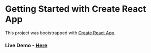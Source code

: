 # Getting Started with Create React App

This project was bootstrapped with [Create React App](https://github.com/facebook/create-react-app).

### Live Demo  - [Here](https://johncorrigan1.github.io/resume-builder/)